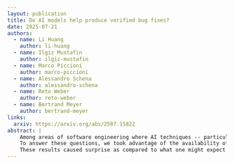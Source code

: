 ```yaml
---
layout: publication
title: Do AI models help produce verified bug fixes?
date: 2025-07-21
authors:
  - name: Li Huang
    author: li-huang
  - name: Ilgiz Mustafin
    author: ilgiz-mustafin
  - name: Marco Piccioni
    author: marco-piccioni
  - name: Alessandro Schena
    author: alessandro-schena
  - name: Reto Weber
    author: reto-weber
  - name: Bertrand Meyer
    author: bertrand-meyer
links:
  arxiv: https://arxiv.org/abs/2507.15822
abstract: |
    Among areas of software engineering where AI techniques -- particularly, Large Language Models -- seem poised to yield dramatic improvements, an attractive candidate is Automatic Program Repair (APR), the production of satisfactory corrections to software bugs. Does this expectation materialize in practice? How do we find out, making sure that proposed corrections actually work? If programmers have access to LLMs, how do they actually use them to complement their own skills?
    To answer these questions, we took advantage of the availability of a program-proving environment, which formally determines the correctness of proposed fixes, to conduct a study of program debugging with two randomly assigned groups of programmers, one with access to LLMs and the other without, both validating their answers through the proof tools. The methodology relied on a division into general research questions (Goals in the Goal-Query-Metric approach), specific elements admitting specific answers (Queries), and measurements supporting these answers (Metrics). While applied so far to a limited sample size, the results are a first step towards delineating a proper role for AI and LLMs in providing guaranteed-correct fixes to program bugs.
    These results caused surprise as compared to what one might expect from the use of AI for debugging and APR. The contributions also include: a detailed methodology for experiments in the use of LLMs for debugging, which other projects can reuse; a fine-grain analysis of programmer behavior, made possible by the use of full-session recording; a definition of patterns of use of LLMs, with 7 distinct categories; and validated advice for getting the best of LLMs for debugging and Automatic Program Repair. 
---
```

